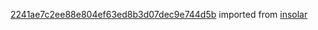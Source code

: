 [2241ae7c2ee88e804ef63ed8b3d07dec9e744d5b](https://github.com/insolar/insolar/commit/2241ae7c2ee88e804ef63ed8b3d07dec9e744d5b) imported from [insolar](https://github.com/insolar/insolar)
